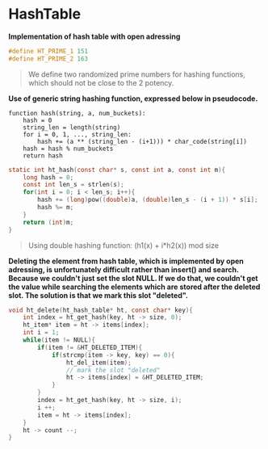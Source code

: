 # HashTable
__Implementation of hash table with open adressing__

```C
#define HT_PRIME_1 151 
#define HT_PRIME_2 163
```
> We define two randomized prime numbers for hashing functions, which should not be close to the 2 potency.

__Use of generic string hashing function, expressed below in pseudocode.__
```
function hash(string, a, num_buckets):
    hash = 0
    string_len = length(string)
    for i = 0, 1, ..., string_len:
        hash += (a ** (string_len - (i+1))) * char_code(string[i])
    hash = hash % num_buckets
    return hash
```

```C
static int ht_hash(const char* s, const int a, const int m){
	long hash = 0;
	const int len_s = strlen(s);
	for(int i = 0; i < len_s; i++){
		hash += (long)pow((double)a, (double)len_s - (i + 1)) * s[i];
		hash %= m;
	}
	return (int)m;
}
```
> Using double hashing function: (h1(x) + i*h2(x)) mod size

__Deleting the element from hash table, which is implemented by open adressing, is unfortunately difficult rather than insert() and search. Because we couldn't just set the slot NULL. If we do that, we couldn't get the value while searching the elements which are stored after the deleted slot. The solution is that we mark this slot "deleted".__
```C
void ht_delete(ht_hash_table* ht, const char* key){
	int index = ht_get_hash(key, ht -> size, 0);
	ht_item* item = ht -> items[index];
	int i = 1;
	while(item != NULL){
		if(item != &HT_DELETED_ITEM){
			if(strcmp(item -> key, key) == 0){
				ht_del_item(item);
				// mark the slot "deleted"
				ht -> items[index] = &HT_DELETED_ITEM;
			}
		}
		index = ht_get_hash(key, ht -> size, i);
		i ++;
		item = ht -> items[index];
	}
	ht -> count --;
}
```
